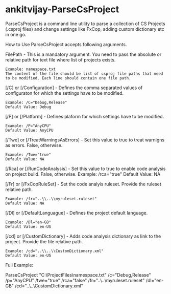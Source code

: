 # ankitvijay-ParseCsProject
ParseCsProject is a command line utility to parse a collection of CS Projects (.csproj files) and change settings like FxCop, adding custom dictionary etc in one go.

How to Use
ParseCsProject accepts following arguments.

FilePath - This is a mandatory argument. You need to pass the absolute or relative path for text file where list of projects exists. 
    
    Example: namespace.txt
    The content of the file should be list of csproj file paths that need to be modified. Each line should contain one file path.
    
    
[/C] or [/Configuration] - Defines the comma separated values of configuraton for which the settings have to be modified.
    
    Example: /C="Debug,Release"
    Default Value: Debug
    
    
[/P] or [/Platform] - Defines plaform for which settings have to be modified.

    Example: /P="AnyCPU"
    Default Value: AnyCPU
    
[/Twe] or [/TreatWarningsAsErrors] - Set this value to true to treat warnigns as errors. False, otherwise.
    
    Example: /Twe="true"
    Default Value: NA
    
[/Rca] or [/RunCodeAnalysis] - Set this value to true to enable code analysis on project build. False, otherwise.
    Example: /rca="true"
    Default Value: NA
    
    
[/Fr] or [/FxCopRuleSet] - Set the code analyis ruleset. Provide the ruleset relative path.
    
    Example: /fr="..\\..\\myruleset.ruleset"
    Default Value: NA
    
    
[/Dl] or [/DefaultLanguague] - Defines the project default language.
    
    Example: /Dl="en-GB"
    Default Value: en-US
    
    
[/cd] or [/CustomDictionary] - Adds code analysis dictionary as link to the project. Provide the file relative path.
    
    Example: /cd="..\\..\\CustomDictionary.xml"
    Default Value: en-US

    
Full Example:

ParseCsProject "C:\ProjectFiles\namespace.txt" /c="Debug,Release" /p="AnyCPU" /twe="true" /rca="false" /fr="..\\..\\myruleset.ruleset" /dl="en-GB" /cd="..\\..\\CustomDictionary.xml"
